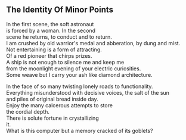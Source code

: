 The Identity Of Minor Points
----------------------------
In the first scene, the soft astronaut  
is forced by a woman. In the second  
scene he returns, to conduct and to return.  
I am crushed by old warrior's medal and abberation, by dung and mist.  
Not entertaining is a form of attracting.  
Of a red pioneer that chirps prizes.  
A ship is not enough to silence me and keep me  
from the moonlight evening of your electric curiosities.  
Some weave but I carry your ash like diamond architecture.  
  
In the face of so many twisting lonely roads to functionality.  
Everything misunderstood with decisive voices, the salt of the sun  
and piles of original bread inside day.  
Enjoy the many calcerous attempts to store  
the cordial depth.  
There is solute fortune in crystallizing  
it.  
What is this computer but a memory cracked of its goblets?  
